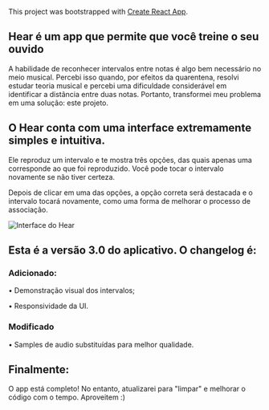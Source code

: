 This project was bootstrapped with [Create React App](https://github.com/facebook/create-react-app).

## Hear é um app que permite que você treine o seu ouvido

A habilidade de reconhecer intervalos entre notas é algo bem necessário no meio musical. Percebi isso quando, por efeitos da quarentena, resolvi estudar teoria musical e percebi uma dificuldade considerável em identificar a distância entre duas notas. Portanto, transformei meu problema em uma solução: este projeto.

## O Hear conta com uma interface extremamente simples e intuitiva.

Ele reproduz um intervalo e te mostra três opções, das quais apenas uma corresponde ao que foi reproduzido. Você pode tocar o intervalo novamente se não tiver certeza.

Depois de clicar em uma das opções, a opção correta será destacada e o intervalo tocará novamente, como uma forma de melhorar o processo de associação.

![Interface do Hear](https://i.imgur.com/Iqy4978.png)

## Esta é a versão 3.0 do aplicativo. O changelog é:

### Adicionado:

• Demonstração visual dos intervalos;

• Responsividade da UI.

### Modificado

• Samples de audio substituídas para melhor qualidade.

## Finalmente:

O app está completo! No entanto, atualizarei para "limpar" e melhorar o código com o tempo. Aproveitem :)
